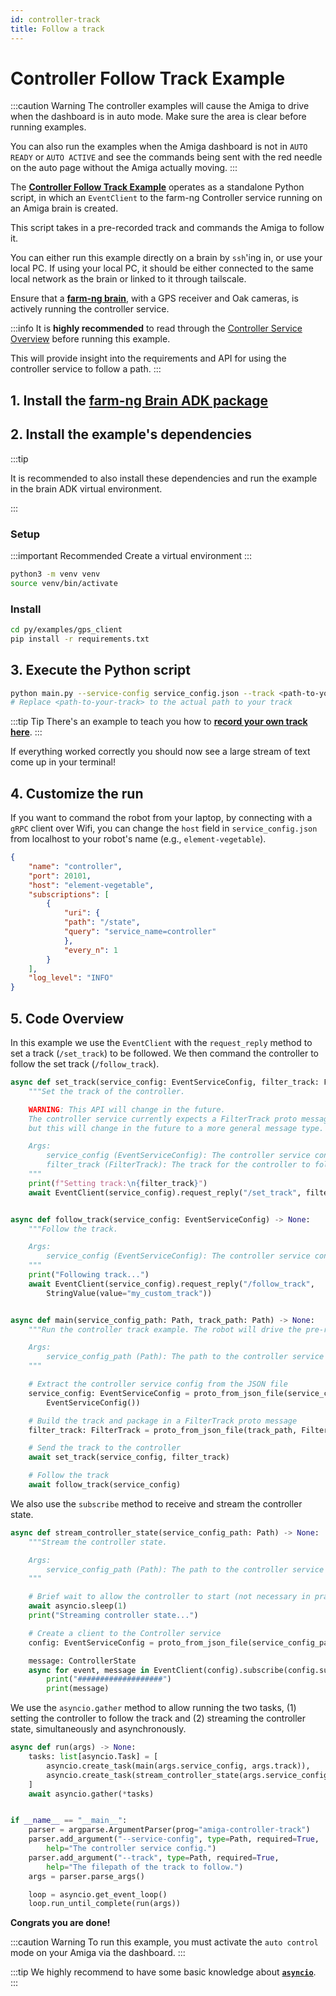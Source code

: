 ```yaml
---
id: controller-track
title: Follow a track
---
```


# Controller Follow Track Example

:::caution Warning
The controller examples will cause the Amiga to drive when the dashboard is in auto mode.
Make sure the area is clear before running examples.

You can also run the examples when the Amiga dashboard is not in `AUTO READY` or `AUTO ACTIVE`
and see the commands being sent with the red needle on the auto page without the Amiga actually moving.
:::

The [**Controller Follow Track Example**](https://github.com/farm-ng/farm-ng-amiga/blob/main-v2/py/examples/controller_track/main.py)
operates as a standalone Python script,
in which an `EventClient` to the farm-ng Controller service running on an Amiga brain is created.

This script takes in a pre-recorded track and commands the Amiga to follow it.

You can either run this example directly on a brain by `ssh`'ing in, or use your local PC.
If using your local PC, it should be either connected to the same local network as the brain
or linked to it through tailscale.

Ensure that a [**farm-ng brain**](/docs/brain/), with a GPS receiver and Oak cameras,
is actively running the controller service.

:::info
It is **highly recommended** to read through the [Controller Service Overview](/docs/concepts/controller_service/)
before running this example.

This will provide insight into the requirements and API
for using the controller service to follow a path.
:::

## 1. Install the [farm-ng Brain ADK package](/docs/brain/brain-install)

## 2. Install the example's dependencies

:::tip

It is recommended to also install these dependencies and run the
example in the brain ADK virtual environment.

:::

### Setup

:::important Recommended
Create a virtual environment
:::

```bash
python3 -m venv venv
source venv/bin/activate
```

### Install

```bash
cd py/examples/gps_client
pip install -r requirements.txt
```

## 3. Execute the Python script

```bash
python main.py --service-config service_config.json --track <path-to-your-track>
# Replace <path-to-your-track> to the actual path to your track
```

:::tip Tip
There's an example to teach you how to [**record your own track here**](/docs/examples/record_track).
:::

If everything worked correctly you should now see a large stream
of text come up in your terminal!

## 4. Customize the run

If you want to command the robot from your laptop, by connecting with a `gRPC` client over Wifi,
you can change the `host` field in `service_config.json` from localhost to your robot's name
(e.g., `element-vegetable`).

```json
{
    "name": "controller",
    "port": 20101,
    "host": "element-vegetable",
    "subscriptions": [
        {
            "uri": {
            "path": "/state",
            "query": "service_name=controller"
            },
            "every_n": 1
        }
    ],
    "log_level": "INFO"
}
```

## 5. Code Overview

In this example we use the `EventClient` with the `request_reply` method to set a track
(`/set_track`) to be followed.
We then command the controller to follow the set track (`/follow_track`).

```python
async def set_track(service_config: EventServiceConfig, filter_track: FilterTrack) -> None:
    """Set the track of the controller.

    WARNING: This API will change in the future.
    The controller service currently expects a FilterTrack proto message,
    but this will change in the future to a more general message type.

    Args:
        service_config (EventServiceConfig): The controller service config.
        filter_track (FilterTrack): The track for the controller to follow.
    """
    print(f"Setting track:\n{filter_track}")
    await EventClient(service_config).request_reply("/set_track", filter_track)


async def follow_track(service_config: EventServiceConfig) -> None:
    """Follow the track.

    Args:
        service_config (EventServiceConfig): The controller service config.
    """
    print("Following track...")
    await EventClient(service_config).request_reply("/follow_track",
        StringValue(value="my_custom_track"))


async def main(service_config_path: Path, track_path: Path) -> None:
    """Run the controller track example. The robot will drive the pre-recorded track.

    Args:
        service_config_path (Path): The path to the controller service config.
    """

    # Extract the controller service config from the JSON file
    service_config: EventServiceConfig = proto_from_json_file(service_config_path,
        EventServiceConfig())

    # Build the track and package in a FilterTrack proto message
    filter_track: FilterTrack = proto_from_json_file(track_path, FilterTrack())

    # Send the track to the controller
    await set_track(service_config, filter_track)

    # Follow the track
    await follow_track(service_config)
```

We also use the `subscribe` method to receive and stream the controller state.

```python
async def stream_controller_state(service_config_path: Path) -> None:
    """Stream the controller state.

    Args:
        service_config_path (Path): The path to the controller service config.
    """

    # Brief wait to allow the controller to start (not necessary in practice)
    await asyncio.sleep(1)
    print("Streaming controller state...")

    # Create a client to the Controller service
    config: EventServiceConfig = proto_from_json_file(service_config_path, EventServiceConfig())

    message: ControllerState
    async for event, message in EventClient(config).subscribe(config.subscriptions[0], decode=True):
        print("###################")
        print(message)
```

We use the `asyncio.gather` method to allow running the two tasks,
(1) setting the controller to follow the track and (2) streaming the controller state,
simultaneously and asynchronously.

```python
async def run(args) -> None:
    tasks: list[asyncio.Task] = [
        asyncio.create_task(main(args.service_config, args.track)),
        asyncio.create_task(stream_controller_state(args.service_config)),
    ]
    await asyncio.gather(*tasks)


if __name__ == "__main__":
    parser = argparse.ArgumentParser(prog="amiga-controller-track")
    parser.add_argument("--service-config", type=Path, required=True,
        help="The controller service config.")
    parser.add_argument("--track", type=Path, required=True,
        help="The filepath of the track to follow.")
    args = parser.parse_args()

    loop = asyncio.get_event_loop()
    loop.run_until_complete(run(args))
```

**Congrats you are done!**

:::caution Warning
To run this example, you must activate the `auto control` mode on your Amiga via the dashboard.
:::

:::tip
We highly recommend to have some basic knowledge about
[**`asyncio`**](https://docs.python.org/3/library/asyncio.html).
:::
